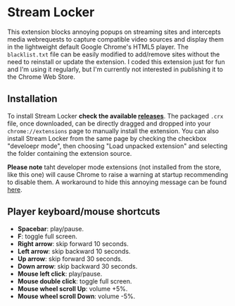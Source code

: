 Stream Locker
=============

This extension blocks annoying popups on streaming sites and intercepts media webrequests to capture compatible video sources and display them in the lightweight default Google Chrome's HTML5 player. The `blacklist.txt` file can be easily modified to add/remove sites without the need to reinstall or update the extension. I coded this extension just for fun and I'm using it regularly, but I'm currently not interested in publishing it to the Chrome Web Store.

Installation
------------

To install Stream Locker **check the available [releases][1]**. The packaged `.crx` file, once downloaded, can be directly dragged and dropped into your `chrome://extensions` page to manually install the extension. You can also install Stream Locker from the same page by checking the checkbox "develoepr mode", then choosing "Load unpacked extension" and selecting the folder containing the extension source.

**Please note** taht developer mode extensions (not installed from the store, like this one) will cause Chrome to raise a warning at startup recommending to disable them. A workaround to hide this annoying message can be found [here][2].


Player keyboard/mouse shortcuts
-------------------------------

 - **Spacebar**: play/pause.
 - **F**: toggle full screen.
 - **Right arrow**: skip forward 10 seconds.
 - **Left arrow**: skip backward 10 seconds.
 - **Up arrow**: skip forward 30 seconds.
 - **Down arrow**: skip backward 30 seconds.
 - **Mouse left click**: play/pause.
 - **Mouse double click**: toggle full screen.
 - **Mouse wheel scroll Up**: volume +5%.
 - **Mouse wheel scroll Down**: volume -5%.


 [1]: https://github.com/mebeim/stream-locker/releases
 [2]: https://stackoverflow.com/questions/30287907